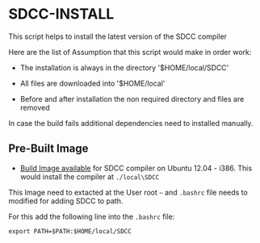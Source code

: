 SDCC-INSTALL
============

This script helps to install the latest version of the SDCC compiler

Here are the list of Assumption that this script would make in order work:

 *   The installation is always in the directory '$HOME/local/SDCC'

 *   All files are downloaded into '$HOME/local'
 
 *   Before and after installation the non required directory and files are removed

In case the build fails additional dependencies need to installed manually.

## Pre-Built Image

 * [Build Image available](https://github.com/AdharLabs/Industrious-scripts/tree/master/sdcc/sdcc-3.2.0-i386-ubuntu_12.04.tar.bz2)
for SDCC compiler on Ubuntu 12.04 - i386. This would install the compiler at `./local\SDCC`

This Image need to extacted at the User root `~` and `.bashrc` file needs to modified for adding SDCC to path.

For this add the following line into the `.bashrc` file:

`export PATH=$PATH:$HOME/local/SDCC`


